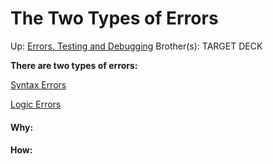 # The Two Types of Errors

Up: [Errors, Testing and Debugging](errors,_testing_and_debugging)
Brother(s):
TARGET DECK

**There are two types of errors:**

[Syntax Errors](syntax_errors)

[Logic Errors](logic_errors)





































#### Why:
#### How:









